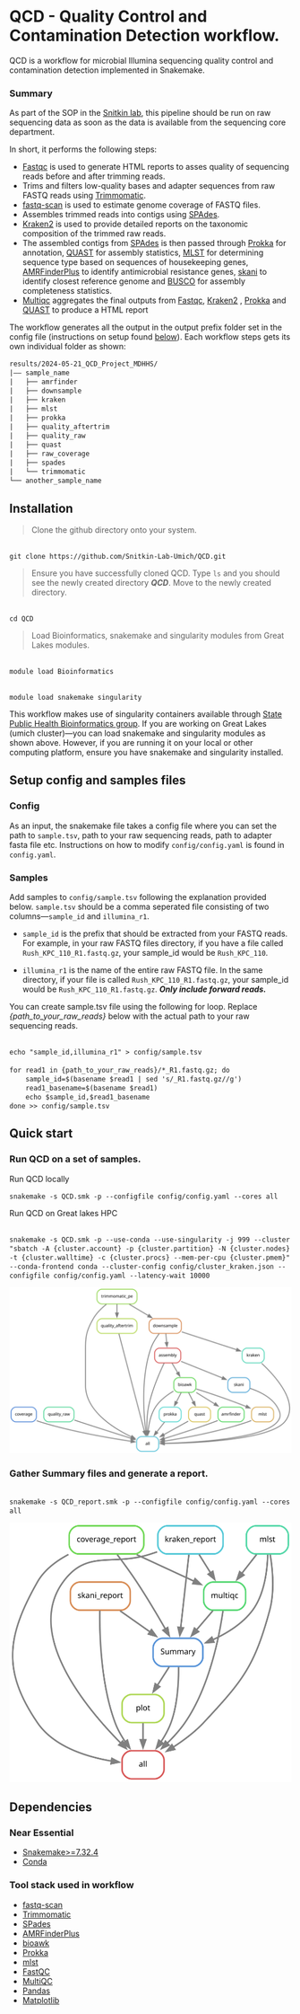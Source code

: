 # QCD - Quality Control and Contamination Detection workflow.

QCD is a workflow for microbial Illumina sequencing quality control and contamination detection implemented in Snakemake.

### Summary

As part of the SOP in the [Snitkin lab](https://thesnitkinlab.com/index.php), this pipeline should be run on raw sequencing data as soon as the data is available from the sequencing core department. 

In short, it performs the following steps:

* [Fastqc](https://github.com/s-andrews/FastQC) is used to generate HTML reports to asses quality of sequencing reads before and after trimming reads. 
* Trims and filters low-quality bases and adapter sequences from raw FASTQ reads using [Trimmomatic](https://github.com/usadellab/Trimmomatic).
* [fastq-scan](https://github.com/rpetit3/fastq-scan) is used to estimate genome coverage of FASTQ files.
* Assembles trimmed reads into contigs using [SPAdes](https://github.com/ablab/spades).
* [Kraken2](https://github.com/DerrickWood/kraken2) is used to provide detailed reports on the taxonomic composition of the trimmed raw reads.
* The assembled contigs from [SPAdes](https://github.com/ablab/spades) is then passed through [Prokka](https://github.com/tseemann/prokka) for annotation, [QUAST](https://quast.sourceforge.net/) for assembly statistics, [MLST](https://github.com/tseemann/mlst) for determining sequence type based on sequences of housekeeping genes, [AMRFinderPlus](https://github.com/ncbi/amr) to identify antimicrobial resistance genes, [skani](https://github.com/bluenote-1577/skani) to identify closest reference genome and [BUSCO](https://busco.ezlab.org/) for assembly completeness statistics.
* [Multiqc](https://github.com/MultiQC/MultiQC) aggregates the final outputs from [Fastqc](https://github.com/s-andrews/FastQC), [Kraken2](https://github.com/DerrickWood/kraken2) , [Prokka](https://github.com/tseemann/prokka) and [QUAST](https://quast.sourceforge.net/) to produce a HTML report

The workflow generates all the output in the output prefix folder set in the config file (instructions on setup found [below](#config)). Each workflow steps gets its own individual folder as shown:

```
results/2024-05-21_QCD_Project_MDHHS/
|—— sample_name
|   ├── amrfinder
|   ├── downsample
|   ├── kraken
|   ├── mlst
|   ├── prokka
|   ├── quality_aftertrim
|   ├── quality_raw
|   ├── quast
|   ├── raw_coverage
|   ├── spades
|   └── trimmomatic
└── another_sample_name
```


## Installation 

> Clone the github directory onto your system.

```

git clone https://github.com/Snitkin-Lab-Umich/QCD.git

```

> Ensure you have successfully cloned QCD. Type `ls` and you should see the newly created directory **_QCD_**. Move to the newly created directory.

```

cd QCD

```

> Load Bioinformatics, snakemake and singularity modules from Great Lakes modules.

```

module load Bioinformatics

```

```

module load snakemake singularity

```


This workflow makes use of singularity containers available through [State Public Health Bioinformatics group](https://github.com/StaPH-B/docker-builds). If you are working on Great Lakes (umich cluster)—you can load snakemake and singularity modules as shown above. However, if you are running it on your local or other computing platform, ensure you have snakemake and singularity installed.


## Setup config and samples files

### Config
As an input, the snakemake file takes a config file where you can set the path to `sample.tsv`, path to your raw sequencing reads, path to adapter fasta file etc. Instructions on how to modify `config/config.yaml` is found in `config.yaml`. 

### Samples
Add samples to `config/sample.tsv` following the explanation provided below. `sample.tsv` should be a comma seperated file consisting of two columns—`sample_id` and `illumina_r1`.

* `sample_id` is the prefix that should be extracted from your FASTQ reads. For example, in  your raw FASTQ files directory, if you have a file called `Rush_KPC_110_R1.fastq.gz`, your sample_id would be `Rush_KPC_110`.

* `illumina_r1` is the name of the entire raw FASTQ file. In the same directory,  if your file is called `Rush_KPC_110_R1.fastq.gz`, your sample_id would be `Rush_KPC_110_R1.fastq.gz`. **_Only include forward reads._**

You can create sample.tsv file using the following for loop. Replace *{path_to_your_raw_reads}* below with the actual path to your raw sequencing reads.

```

echo "sample_id,illumina_r1" > config/sample.tsv

for read1 in {path_to_your_raw_reads}/*_R1.fastq.gz; do
    sample_id=$(basename $read1 | sed 's/_R1.fastq.gz//g')
    read1_basename=$(basename $read1)
    echo $sample_id,$read1_basename
done >> config/sample.tsv

```

## Quick start

### Run QCD on a set of samples.

Run QCD locally

```
snakemake -s QCD.smk -p --configfile config/config.yaml --cores all
```

Run QCD on Great lakes HPC

```

snakemake -s QCD.smk -p --use-conda --use-singularity -j 999 --cluster "sbatch -A {cluster.account} -p {cluster.partition} -N {cluster.nodes}  -t {cluster.walltime} -c {cluster.procs} --mem-per-cpu {cluster.pmem}" --conda-frontend conda --cluster-config config/cluster_kraken.json --configfile config/config.yaml --latency-wait 10000

```

![Alt text](./QCD_dag.svg)

### Gather Summary files and generate a report. 
```

snakemake -s QCD_report.smk -p --configfile config/config.yaml --cores all

```
![Alt text](./QCD_report_dag.svg)

## Dependencies

### Near Essential
* [Snakemake>=7.32.4](https://snakemake.readthedocs.io/en/stable/#)
* [Conda](https://docs.conda.io/en/latest/)

<!--All the necessary software stack required for the workflow will be installed using conda package manager.-->

### Tool stack used in workflow

* [fastq-scan](https://github.com/rpetit3/fastq-scan)
* [Trimmomatic](http://www.usadellab.org/cms/?page=trimmomatic)
* [SPades](https://github.com/ablab/spades)
* [AMRFinderPlus](https://github.com/ncbi/amr)
* [bioawk](https://github.com/lh3/bioawk)
* [Prokka](https://github.com/tseemann/prokka)
* [mlst](https://github.com/tseemann/mlst)
* [FastQC](https://www.bioinformatics.babraham.ac.uk/projects/fastqc/)
* [MultiQC](https://multiqc.info/)
* [Pandas](https://pandas.pydata.org/)
* [Matplotlib](https://matplotlib.org/)
